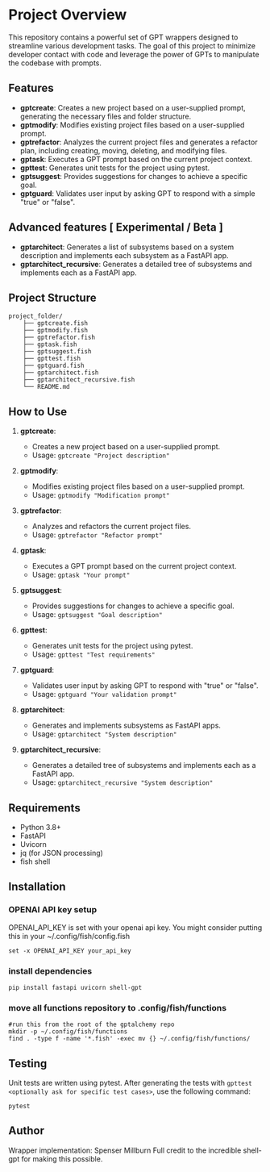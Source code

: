 # Project Overview

This repository contains a powerful set of GPT wrappers designed to streamline various development tasks. The goal of this project to minimize developer contact with code and leverage the power of GPTs to manipulate the codebase with prompts.

## Features

- **gptcreate**: Creates a new project based on a user-supplied prompt, generating the necessary files and folder structure.
- **gptmodify**: Modifies existing project files based on a user-supplied prompt.
- **gptrefactor**: Analyzes the current project files and generates a refactor plan, including creating, moving, deleting, and modifying files.
- **gptask**: Executes a GPT prompt based on the current project context.
- **gpttest**: Generates unit tests for the project using pytest.
- **gptsuggest**: Provides suggestions for changes to achieve a specific goal.
- **gptguard**: Validates user input by asking GPT to respond with a simple "true" or "false".

## Advanced features [ Experimental / Beta ] 
- **gptarchitect**: Generates a list of subsystems based on a system description and implements each subsystem as a FastAPI app.
- **gptarchitect_recursive**: Generates a detailed tree of subsystems and implements each as a FastAPI app.

## Project Structure

```
project_folder/
    ├── gptcreate.fish
    ├── gptmodify.fish
    ├── gptrefactor.fish
    ├── gptask.fish
    ├── gptsuggest.fish
    ├── gpttest.fish
    ├── gptguard.fish
    ├── gptarchitect.fish
    ├── gptarchitect_recursive.fish
    └── README.md
```
## How to Use

1. **gptcreate**:
   - Creates a new project based on a user-supplied prompt.
   - Usage: `gptcreate "Project description"`

2. **gptmodify**:
   - Modifies existing project files based on a user-supplied prompt.
   - Usage: `gptmodify "Modification prompt"`

3. **gptrefactor**:
   - Analyzes and refactors the current project files.
   - Usage: `gptrefactor "Refactor prompt"`

4. **gptask**:
   - Executes a GPT prompt based on the current project context.
   - Usage: `gptask "Your prompt"`

5. **gptsuggest**:
   - Provides suggestions for changes to achieve a specific goal.
   - Usage: `gptsuggest "Goal description"`

6. **gpttest**:
   - Generates unit tests for the project using pytest.
   - Usage: `gpttest "Test requirements"`

7. **gptguard**:
   - Validates user input by asking GPT to respond with "true" or "false".
   - Usage: `gptguard "Your validation prompt"`

8. **gptarchitect**:
   - Generates and implements subsystems as FastAPI apps.
   - Usage: `gptarchitect "System description"`

9. **gptarchitect_recursive**:
   - Generates a detailed tree of subsystems and implements each as a FastAPI app.
   - Usage: `gptarchitect_recursive "System description"`

## Requirements

- Python 3.8+
- FastAPI
- Uvicorn
- jq (for JSON processing)
- fish shell

## Installation
### OPENAI API key setup
OPENAI_API_KEY is set with your openai api key. You might consider putting this in your ~/.config/fish/config.fish
```
set -x OPENAI_API_KEY your_api_key
```
### install dependencies
```
pip install fastapi uvicorn shell-gpt
```

### move all functions repository to .config/fish/functions
```
#run this from the root of the gptalchemy repo
mkdir -p ~/.config/fish/functions
find . -type f -name '*.fish' -exec mv {} ~/.config/fish/functions/
```
## Testing

Unit tests are written using pytest. After generating the tests with `gpttest <optionally ask for specific test cases>`, use the following command:
```
pytest
```

## Author
Wrapper implementation: Spenser Millburn
Full credit to the incredible shell-gpt for making this possible. 
